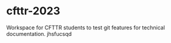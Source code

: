 # cfttr-2023
Workspace for CFTTR students to test git features for technical documentation.
jhsfucsqd
